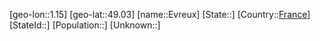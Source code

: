 ﻿---
location: [49.03,1.15]
type: City
tags:
- geo/City


SpocWebEntityId: 30102
isDeleted: false
confidential: public

---
[geo-lon::1.15]
[geo-lat::49.03]
[name::Evreux]
[State::]
[Country::[France](geo/Continent/Europe/France.md)]
[StateId::]
[Population::]
[Unknown::]

